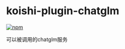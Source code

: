 # koishi-plugin-chatglm

[![npm](https://img.shields.io/npm/v/koishi-plugin-chatglm?style=flat-square)](https://www.npmjs.com/package/koishi-plugin-chatglm)

可以被调用的chatglm服务
